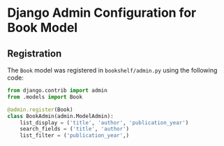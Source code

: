 # Django Admin Configuration for Book Model

## Registration
The `Book` model was registered in `bookshelf/admin.py` using the following code:

```python
from django.contrib import admin
from .models import Book

@admin.register(Book)
class BookAdmin(admin.ModelAdmin):
    list_display = ('title', 'author', 'publication_year')
    search_fields = ('title', 'author')
    list_filter = ('publication_year',)
